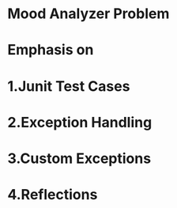 # Mood Analyzer Problem
# Emphasis on
# 1.Junit Test Cases
# 2.Exception Handling
# 3.Custom Exceptions
# 4.Reflections
